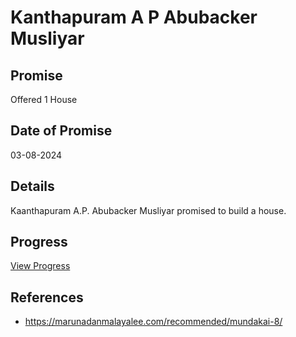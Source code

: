 # Kanthapuram A P Abubacker Musliyar

## Promise

Offered 1 House

## Date of Promise

03-08-2024

## Details

Kaanthapuram A.P. Abubacker Musliyar promised to build a house.

## Progress

[View Progress](../progress/kanthapuram_a_p_abubacker_musliyar.md)

## References

- https://marunadanmalayalee.com/recommended/mundakai-8/
